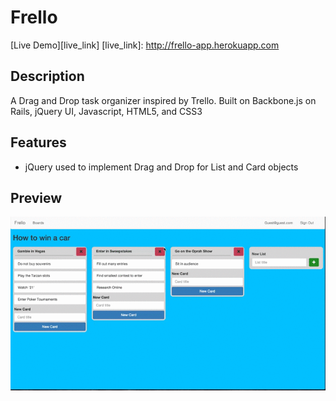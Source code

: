 # Frello

[Live Demo][live_link]
[live_link]: http://frello-app.herokuapp.com

## Description

  A Drag and Drop task organizer inspired by Trello. Built on Backbone.js on Rails, jQuery UI, Javascript, HTML5, and CSS3

## Features
- jQuery used to implement Drag and Drop for List and Card objects

## Preview
 [preview]: ./app/assets/images/frello.gif
 ![preview]
